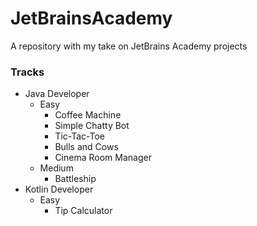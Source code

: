 # JetBrainsAcademy
A repository with my take on JetBrains Academy projects

### Tracks
- Java Developer
  - Easy
    - Coffee Machine
    - Simple Chatty Bot
    - Tic-Tac-Toe
    - Bulls and Cows
    - Cinema Room Manager
  - Medium
    - Battleship
- Kotlin Developer
  - Easy
    - Tip Calculator
